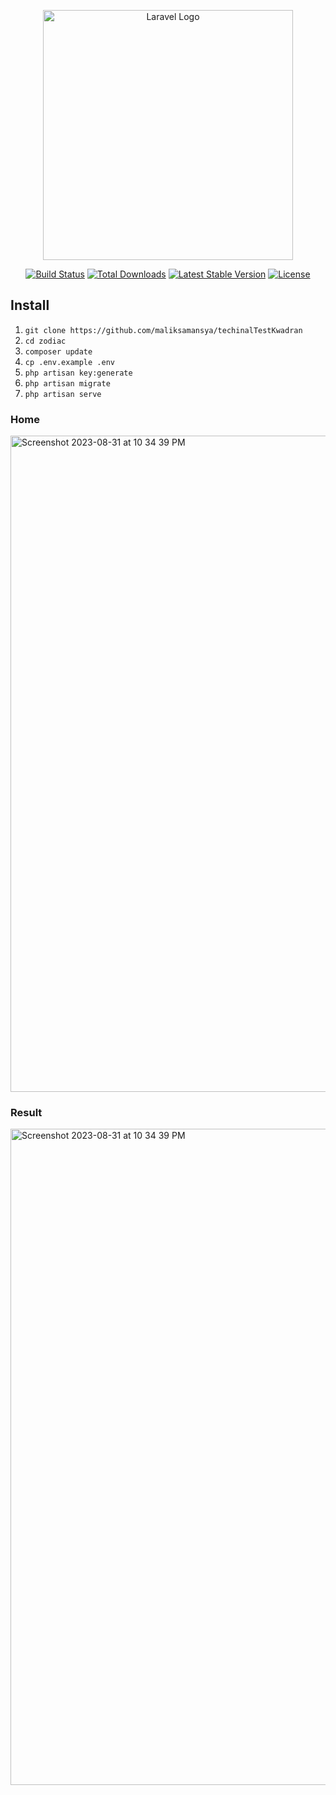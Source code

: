 <p align="center"><a href="https://laravel.com" target="_blank"><img src="https://raw.githubusercontent.com/laravel/art/master/logo-lockup/5%20SVG/2%20CMYK/1%20Full%20Color/laravel-logolockup-cmyk-red.svg" width="400" alt="Laravel Logo"></a></p>

<p align="center">
<a href="https://github.com/laravel/framework/actions"><img src="https://github.com/laravel/framework/workflows/tests/badge.svg" alt="Build Status"></a>
<a href="https://packagist.org/packages/laravel/framework"><img src="https://img.shields.io/packagist/dt/laravel/framework" alt="Total Downloads"></a>
<a href="https://packagist.org/packages/laravel/framework"><img src="https://img.shields.io/packagist/v/laravel/framework" alt="Latest Stable Version"></a>
<a href="https://packagist.org/packages/laravel/framework"><img src="https://img.shields.io/packagist/l/laravel/framework" alt="License"></a>
</p>

## Install

1.  `git clone https://github.com/maliksamansya/techinalTestKwadran`
2.  `cd zodiac`
3.  `composer update`
4.  `cp .env.example .env`
5.  `php artisan key:generate`
6.  `php artisan migrate`
7.  `php artisan serve`

### Home

<img width="1050" alt="Screenshot 2023-08-31 at 10 34 39 PM" src="public/images/home.png">

### Result

<img width="1050" alt="Screenshot 2023-08-31 at 10 34 39 PM" src="public/images/result.png">
